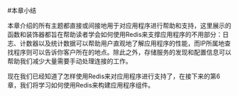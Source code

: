 #本章小结

本章介绍的所有主题都直接或间接地用于对应用程序进行帮助和支持，这里展示的函数和装饰器都旨在帮助读者学会如何使用Redis来支撑应用程序的不用部分：日志、计数器以及统计数据可以帮助用户直观地了解应用程序的性能，而IP所属地查找程序则可以告诉你客户所在的地点。除此之外，存储服务的发现和配置信息可以帮助我们减少大量需要手动处理连接的工作。

现在我们已经知道了怎样使用Redis来对应用程序进行支持了，在接下来的第6章，我们将学习如何使用Redis来构建应用程序组件。

